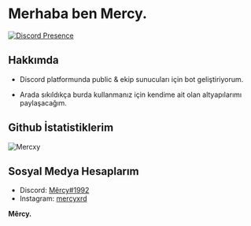 
# Merhaba ben Mercy.
[![Discord Presence](https://lanyard-profile-readme.vercel.app/api/91351446527672320)](https://discord.com/users/91351446527672320)
## Hakkımda
- Discord platformunda public & ekip sunucuları için bot geliştiriyorum.

- Arada sıkıldıkça burda kullanmanız için kendime ait olan altyapılarımı paylaşacağım.

## Github İstatistiklerim
![Mercxy](https://github-readme-stats.vercel.app/api?username=mercyxrd&show_icons=true&count_private=true&theme=react&hide_border=true&bg_color=0D1117)

## Sosyal Medya Hesaplarım
- Discord: [Mêrcy#1992](https://discord.com/users/91351446527672320)
- Instagram: [mercyxrd](https://instagram.com/mercyxrd)




<b>Mêrcy.</b>
